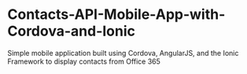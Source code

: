 # Contacts-API-Mobile-App-with-Cordova-and-Ionic
Simple mobile application built using Cordova, AngularJS, and the Ionic Framework to display contacts from Office 365
